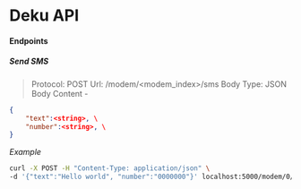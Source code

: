 # Deku API

#### Endpoints

##### Send SMS
> Protocol: POST
> Url: /modem/\<modem_index>/sms
> Body Type: JSON
> Body Content - 
```json
{
	"text":<string>, \
	"number":<string>, \
}
```
*Example*
```bash
curl -X POST -H "Content-Type: application/json" \
-d '{"text":"Hello world", "number":"0000000"}' localhost:5000/modem/0/sms
```
